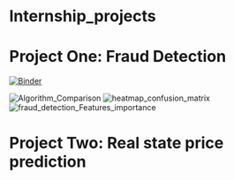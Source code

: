 # Internship_projects

# Project One: Fraud Detection
[![Binder](https://mybinder.org/badge_logo.svg)](https://mybinder.org/v2/gh/Mukhtar-is/Internship_projects/main?labpath=FraudDetection-Project.ipynb)

![Algorithm_Comparison](https://github.com/user-attachments/assets/dec4e489-bfe1-434a-b9c2-3f949e58c804)
![heatmap_confusion_matrix](https://github.com/user-attachments/assets/fe692919-bc32-4d8e-9fe5-f385b0e51d91)
![fraud_detection_Features_importance](https://github.com/user-attachments/assets/87925c5b-01c1-4b26-accc-95e7b65b9e5d)

# Project Two: Real state price prediction
